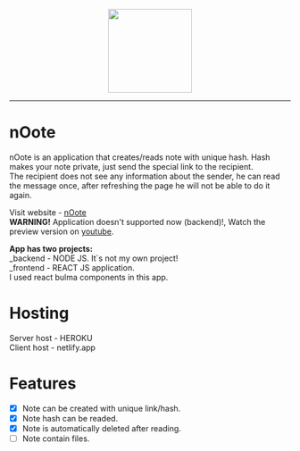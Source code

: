 <p align="center">
<img width="150" src="https://i.imgur.com/EmagqD4.png">

</p>

---

# nOote

nOote is an application that creates/reads note with unique hash. Hash makes your note private, just send the special link to the recipient. <br/>
The recipient does not see any information about the sender, he can read the message once, after refreshing the page he will not be able to do it again. <br/>


Visit website -
[nOote](https://nooteapp.netlify.app/) <br/>
**WARNING!** Application doesn't supported now (backend)!, Watch the preview version on [youtube](https://youtu.be/Asb3yyhNfPY).<br/>


<b>App has two projects:</b> <br/>
_backend - NODE JS. It`s not my own project!<br/>
_frontend - REACT JS application. <br/>
I used react bulma components in this app.

# Hosting
Server host - HEROKU <br/>
Client host - netlify.app


# Features
- [x] Note can be created with unique link/hash.
- [x] Note hash can be readed.
- [x] Note is automatically deleted after reading.
- [ ] Note contain files.
